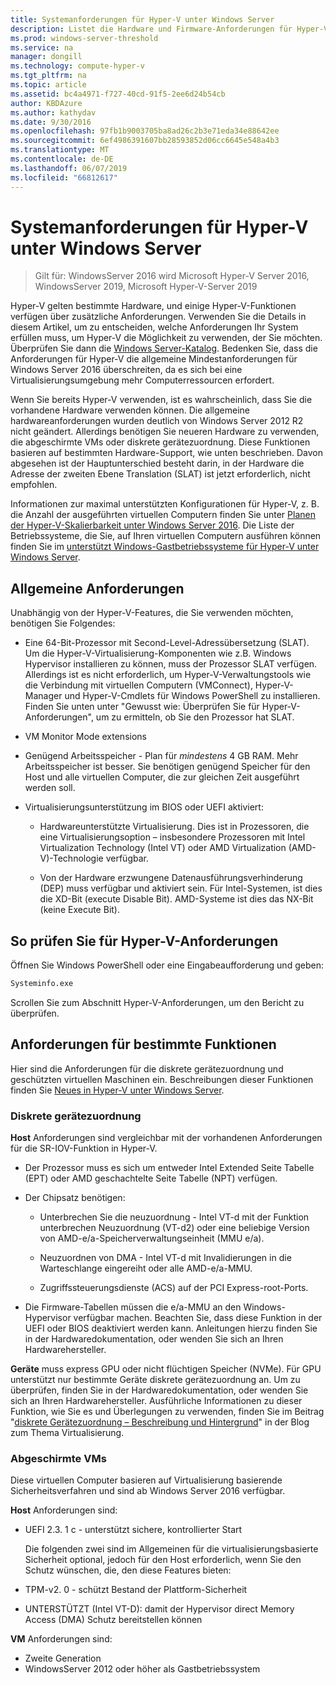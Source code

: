 ```yaml
---
title: Systemanforderungen für Hyper-V unter Windows Server
description: Listet die Hardware und Firmware-Anforderungen für Hyper-V unter Windows Server
ms.prod: windows-server-threshold
ms.service: na
manager: dongill
ms.technology: compute-hyper-v
ms.tgt_pltfrm: na
ms.topic: article
ms.assetid: bc4a4971-f727-40cd-91f5-2ee6d24b54cb
author: KBDAzure
ms.author: kathydav
ms.date: 9/30/2016
ms.openlocfilehash: 97fb1b9003705ba8ad26c2b3e71eda34e88642ee
ms.sourcegitcommit: 6ef4986391607bb28593852d06cc6645e548a4b3
ms.translationtype: MT
ms.contentlocale: de-DE
ms.lasthandoff: 06/07/2019
ms.locfileid: "66812617"
---
```

# <a name="system-requirements-for-hyper-v-on-windows-server"></a>Systemanforderungen für Hyper-V unter Windows Server

>Gilt für: WindowsServer 2016 wird Microsoft Hyper-V Server 2016, WindowsServer 2019, Microsoft Hyper-V-Server 2019

Hyper-V gelten bestimmte Hardware, und einige Hyper-V-Funktionen verfügen über zusätzliche Anforderungen. Verwenden Sie die Details in diesem Artikel, um zu entscheiden, welche Anforderungen Ihr System erfüllen muss, um Hyper-V die Möglichkeit zu verwenden, der Sie möchten. Überprüfen Sie dann die [Windows Server-Katalog](https://www.windowsservercatalog.com/). Bedenken Sie, dass die Anforderungen für Hyper-V die allgemeine Mindestanforderungen für Windows Server 2016 überschreiten, da es sich bei eine Virtualisierungsumgebung mehr Computerressourcen erfordert.

Wenn Sie bereits Hyper-V verwenden, ist es wahrscheinlich, dass Sie die vorhandene Hardware verwenden können. Die allgemeine hardwareanforderungen wurden deutlich von Windows Server 2012 R2 nicht geändert.  Allerdings benötigen Sie neueren Hardware zu verwenden, die abgeschirmte VMs oder diskrete gerätezuordnung. Diese Funktionen basieren auf bestimmten Hardware-Support, wie unten beschrieben. Davon abgesehen ist der Hauptunterschied besteht darin, in der Hardware die Adresse der zweiten Ebene Translation (SLAT) ist jetzt erforderlich, nicht empfohlen.

Informationen zur maximal unterstützten Konfigurationen für Hyper-V, z. B. die Anzahl der ausgeführten virtuellen Computern finden Sie unter [Planen der Hyper-V-Skalierbarkeit unter Windows Server 2016](plan/Plan-for-Hyper-V-scalability-in-Windows-Server-2016.md). Die Liste der Betriebssysteme, die Sie, auf Ihren virtuellen Computern ausführen können finden Sie im [unterstützt Windows-Gastbetriebssysteme für Hyper-V unter Windows Server](Supported-Windows-guest-operating-systems-for-Hyper-V-on-Windows.md).

## <a name="general-requirements"></a>Allgemeine Anforderungen

Unabhängig von der Hyper-V-Features, die Sie verwenden möchten, benötigen Sie Folgendes:

- Eine 64-Bit-Prozessor mit Second-Level-Adressübersetzung (SLAT). Um die Hyper-V-Virtualisierung-Komponenten wie z.B. Windows Hypervisor installieren zu können, muss der Prozessor SLAT verfügen. Allerdings ist es nicht erforderlich, um Hyper-V-Verwaltungstools wie die Verbindung mit virtuellen Computern (VMConnect), Hyper-V-Manager und Hyper-V-Cmdlets für Windows PowerShell zu installieren. Finden Sie unten unter "Gewusst wie: Überprüfen Sie für Hyper-V-Anforderungen", um zu ermitteln, ob Sie den Prozessor hat SLAT.

- VM Monitor Mode extensions

- Genügend Arbeitsspeicher - Plan für *mindestens* 4 GB RAM. Mehr Arbeitsspeicher ist besser. Sie benötigen genügend Speicher für den Host und alle virtuellen Computer, die zur gleichen Zeit ausgeführt werden soll.

- Virtualisierungsunterstützung im BIOS oder UEFI aktiviert:

  - Hardwareunterstützte Virtualisierung. Dies ist in Prozessoren, die eine Virtualisierungsoption – insbesondere Prozessoren mit Intel Virtualization Technology (Intel VT) oder AMD Virtualization (AMD-V)-Technologie verfügbar.

  - Von der Hardware erzwungene Datenausführungsverhinderung (DEP) muss verfügbar und aktiviert sein. Für Intel-Systemen, ist dies die XD-Bit (execute Disable Bit). AMD-Systeme ist dies das NX-Bit (keine Execute Bit).

## <a name="how-to-check-for-hyper-v-requirements"></a>So prüfen Sie für Hyper-V-Anforderungen

Öffnen Sie Windows PowerShell oder eine Eingabeaufforderung und geben:

```cmd
Systeminfo.exe
```

Scrollen Sie zum Abschnitt Hyper-V-Anforderungen, um den Bericht zu überprüfen.

## <a name="requirements-for-specific-features"></a>Anforderungen für bestimmte Funktionen

Hier sind die Anforderungen für die diskrete gerätezuordnung und geschützten virtuellen Maschinen ein. Beschreibungen dieser Funktionen finden Sie [Neues in Hyper-V unter Windows Server](What-s-new-in-Hyper-V-on-Windows.md).

### <a name="discrete-device-assignment"></a>Diskrete gerätezuordnung

**Host** Anforderungen sind vergleichbar mit der vorhandenen Anforderungen für die SR-IOV-Funktion in Hyper-V.

- Der Prozessor muss es sich um entweder Intel Extended Seite Tabelle (EPT) oder AMD geschachtelte Seite Tabelle (NPT) verfügen.

- Der Chipsatz benötigen:

  - Unterbrechen Sie die neuzuordnung - Intel VT-d mit der Funktion unterbrechen Neuzuordnung (VT-d2) oder eine beliebige Version von AMD-e/a-Speicherverwaltungseinheit (MMU e/a).

  - Neuzuordnen von DMA - Intel VT-d mit Invalidierungen in die Warteschlange eingereiht oder alle AMD-e/a-MMU.

  - Zugriffssteuerungsdienste (ACS) auf der PCI Express-root-Ports.

- Die Firmware-Tabellen müssen die e/a-MMU an den Windows-Hypervisor verfügbar machen. Beachten Sie, dass diese Funktion in der UEFI oder BIOS deaktiviert werden kann. Anleitungen hierzu finden Sie in der Hardwaredokumentation, oder wenden Sie sich an Ihren Hardwarehersteller.

**Geräte** muss express GPU oder nicht flüchtigen Speicher (NVMe). Für GPU unterstützt nur bestimmte Geräte diskrete gerätezuordnung an. Um zu überprüfen, finden Sie in der Hardwaredokumentation, oder wenden Sie sich an Ihren Hardwarehersteller. Ausführliche Informationen zu dieser Funktion, wie Sie es und Überlegungen zu verwenden, finden Sie im Beitrag "[diskrete Gerätezuordnung – Beschreibung und Hintergrund](https://blogs.technet.com/b/virtualization/archive/2015/11/19/discrete-device-assignment.aspx)" in der Blog zum Thema Virtualisierung.

### <a name="shielded-virtual-machines"></a>Abgeschirmte VMs

Diese virtuellen Computer basieren auf Virtualisierung basierende Sicherheitsverfahren und sind ab Windows Server 2016 verfügbar.

**Host** Anforderungen sind:

- UEFI 2.3. 1 c - unterstützt sichere, kontrollierter Start

  Die folgenden zwei sind im Allgemeinen für die virtualisierungsbasierte Sicherheit optional, jedoch für den Host erforderlich, wenn Sie den Schutz wünschen, die, den diese Features bieten:

- TPM-v2. 0 - schützt Bestand der Plattform-Sicherheit
- UNTERSTÜTZT (Intel VT-D): damit der Hypervisor direct Memory Access (DMA) Schutz bereitstellen können

**VM** Anforderungen sind:

- Zweite Generation
- WindowsServer 2012 oder höher als Gastbetriebssystem

